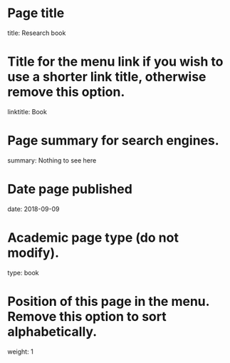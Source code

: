 # Page title
title: Research book

# Title for the menu link if you wish to use a shorter link title, otherwise remove this option.
linktitle: Book

# Page summary for search engines.
summary: Nothing to see here

# Date page published
date: 2018-09-09

# Academic page type (do not modify).
type: book

# Position of this page in the menu. Remove this option to sort alphabetically.
weight: 1